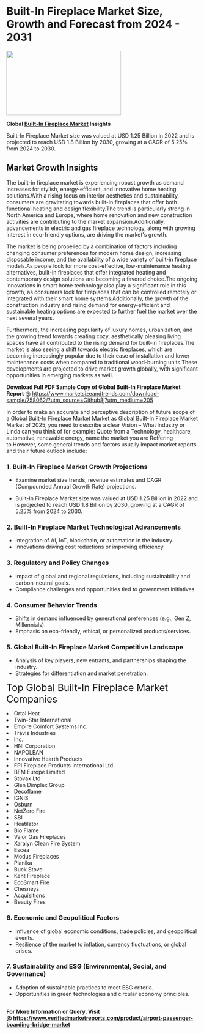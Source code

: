 <H1>Built-In Fireplace Market Size, Growth and Forecast from 2024 - 2031</H1><img class="aligncenter size-medium wp-image-584254" src="https://thirdeyenews.in/wp-content/uploads/2024/09/Global-Market-Research-300x168.jpeg" alt="" width="300" height="168" /><p><strong>Global&nbsp;<a href="https://www.marketsizeandtrends.com/download-sample/758062/?utm_source=Github8j?utm_medium=205">Built-In Fireplace Market</a> Insights</strong></p><p>Built-In Fireplace Market size was valued at USD 1.25 Billion in 2022 and is projected to reach USD 1.8 Billion by 2030, growing at a CAGR of 5.25% from 2024 to 2030.</p><p><h2>Market Growth Insights</h2> <p>The built-in fireplace market is experiencing robust growth as demand increases for stylish, energy-efficient, and innovative home heating solutions.With a rising focus on interior aesthetics and sustainability, consumers are gravitating towards built-in fireplaces that offer both functional heating and design flexibility.The trend is particularly strong in North America and Europe, where home renovation and new construction activities are contributing to the market expansion.Additionally, advancements in electric and gas fireplace technology, along with growing interest in eco-friendly options, are driving the market's growth.</p> <p>The market is being propelled by a combination of factors including changing consumer preferences for modern home design, increasing disposable income, and the availability of a wide variety of built-in fireplace models.As people look for more cost-effective, low-maintenance heating alternatives, built-in fireplaces that offer integrated heating and contemporary design solutions are becoming a favored choice.The ongoing innovations in smart home technology also play a significant role in this growth, as consumers look for fireplaces that can be controlled remotely or integrated with their smart home systems.Additionally, the growth of the construction industry and rising demand for energy-efficient and sustainable heating options are expected to further fuel the market over the next several years.<p>Furthermore, the increasing popularity of luxury homes, urbanization, and the growing trend towards creating cozy, aesthetically pleasing living spaces have all contributed to the rising demand for built-in fireplaces.The market is also seeing a shift towards electric fireplaces, which are becoming increasingly popular due to their ease of installation and lower maintenance costs when compared to traditional wood-burning units.These developments are projected to drive market growth globally, with significant opportunities in emerging markets as well.</p> <p><span class=""><strong>Download Full PDF Sample Copy of Global Built-In Fireplace Market Report</strong> @ <a href="https://www.marketsizeandtrends.com/download-sample/758062/?utm_source=Github8j?utm_medium=205" target="_blank">https://www.marketsizeandtrends.com/download-sample/758062/?utm_source=Github8j?utm_medium=205</a></span></p><p>In order to make an accurate and perceptive description of future scope of a Global&nbsp;Built-In Fireplace Market Market as Global&nbsp;Built-In Fireplace Market Market of 2025, you need to describe a clear Vision &ndash; What Industry or Linda can you think of for example: Quote from a Technology, healthcare, automotive, renewable energy, name the market you are Reffering to.However, some general trends and factors usually impact market reports and their future outlook include:</p><h3>1.&nbsp;<strong>Built-In Fireplace Market Growth Projections</strong></h3><ul><li>Examine market size trends, revenue estimates and CAGR (Compounded Annual Growth Rate) projections.</li><li><p>Built-In Fireplace Market size was valued at USD 1.25 Billion in 2022 and is projected to reach USD 1.8 Billion by 2030, growing at a CAGR of 5.25% from 2024 to 2030.</p></li></ul><h3>2.&nbsp;<strong>Built-In Fireplace Market Technological Advancements</strong></h3><ul><li>Integration of AI, IoT, blockchain, or automation in the industry.</li><li>Innovations driving cost reductions or improving efficiency.</li></ul><h3>3.&nbsp;<strong>Regulatory and Policy Changes</strong></h3><ul><li>Impact of global and regional regulations, including sustainability and carbon-neutral goals.</li><li>Compliance challenges and opportunities tied to government initiatives.</li></ul><h3>4.&nbsp;<strong>Consumer Behavior Trends</strong></h3><ul><li>Shifts in demand influenced by generational preferences (e.g., Gen Z, Millennials).</li><li>Emphasis on eco-friendly, ethical, or personalized products/services.</li></ul><h3>5.&nbsp;<strong>Global Built-In Fireplace Market Competitive Landscape</strong></h3><ul><li>Analysis of key players, new entrants, and partnerships shaping the industry.</li><li>Strategies for differentiation and market penetration.</li></ul><p data-pm-slice="1 1 []"><span style="color: inherit; font-family: inherit; font-size: 25px;">Top Global Built-In Fireplace Market Companies</span></p><div class="" data-test-id=""><p><li>Ortal Heat</li><li> Twin-Star International</li><li> Empire Comfort Systems Inc.</li><li> Travis Industries</li><li> Inc.</li><li> HNI Corporation</li><li> NAPOLEAN</li><li> Innovative Hearth Products</li><li> FPI Fireplace Products International Ltd.</li><li> BFM Europe Limited</li><li> Stovax Ltd</li><li> Glen Dimplex Group</li><li> Decoflame</li><li> IGNIS</li><li> Osburn</li><li> NetZero Fire</li><li> SBI</li><li> Heatilator</li><li> Bio Flame</li><li> Valor Gas Fireplaces</li><li> Xaralyn Clean Fire System</li><li> Escea</li><li> Modus Fireplaces</li><li> Planika</li><li> Buck Stove</li><li> Kent Fireplace</li><li> EcoSmart Fire</li><li> Chesneys</li><li> Acquisitions</li><li> Beauty Fires</li></p></div><h3>6.&nbsp;<strong>Economic and Geopolitical Factors</strong></h3><ul><li>Influence of global economic conditions, trade policies, and geopolitical events.</li><li>Resilience of the market to inflation, currency fluctuations, or global crises.</li></ul><h3>7.&nbsp;<strong>Sustainability and ESG (Environmental, Social, and Governance)</strong></h3><ul><li>Adoption of sustainable practices to meet ESG criteria.</li><li>Opportunities in green technologies and circular economy principles.</li></ul><h2><strong style="font-size: 14px;">For More Information or Query, Visit @&nbsp;</strong><a style="background-color: #ffffff; font-size: 14px;" href="https://www.marketsizeandtrends.com/report/built-in-fireplace-market/" target="_blank">https://www.verifiedmarketreports.com/product/airport-passenger-boarding-bridge-market</a></h2>